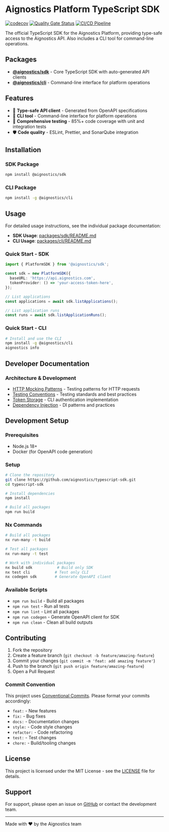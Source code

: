 # Aignostics Platform TypeScript SDK

[![codecov](https://codecov.io/github/aignostics/typescript-sdk/graph/badge.svg?token=Y5nGFdSlX1)](https://codecov.io/github/aignostics/typescript-sdk)
[![Quality Gate Status](https://sonarcloud.io/api/project_badges/measure?project=aignostics_typescript-sdk&metric=alert_status&token=57884e493e2a2670dc8da5cc59eeb57e56d00d74)](https://sonarcloud.io/summary/new_code?id=aignostics_typescript-sdk)
[![CI/CD Pipeline](https://github.com/aignostics/typescript-sdk/actions/workflows/ci-cd.yml/badge.svg)](https://github.com/aignostics/typescript-sdk/actions/workflows/ci-cd.yml)

The official TypeScript SDK for the Aignostics Platform, providing type-safe access to the Aignostics API. Also includes a CLI tool for command-line operations.

## Packages

- **[@aignostics/sdk](packages/sdk/)** - Core TypeScript SDK with auto-generated API clients
- **[@aignostics/cli](packages/cli/)** - Command-line interface for platform operations

## Features

- 🚀 **Type-safe API client** - Generated from OpenAPI specifications
- 🔧 **CLI tool** - Command-line interface for platform operations
- 🧪 **Comprehensive testing** - 85%+ code coverage with unit and integration tests
- 🛡️ **Code quality** - ESLint, Prettier, and SonarQube integration

## Installation

### SDK Package

```bash
npm install @aignostics/sdk
```

### CLI Package

```bash
npm install -g @aignostics/cli
```

## Usage

For detailed usage instructions, see the individual package documentation:

- **SDK Usage**: [packages/sdk/README.md](packages/sdk/README.md)
- **CLI Usage**: [packages/cli/README.md](packages/cli/README.md)

### Quick Start - SDK

```typescript
import { PlatformSDK } from '@aignostics/sdk';

const sdk = new PlatformSDK({
  baseURL: 'https://api.aignostics.com',
  tokenProvider: () => 'your-access-token-here',
});

// List applications
const applications = await sdk.listApplications();

// List application runs
const runs = await sdk.listApplicationRuns();
```

### Quick Start - CLI

```bash
# Install and use the CLI
npm install -g @aignostics/cli
aignostics info
```

## Developer Documentation

### Architecture & Development

- [HTTP Mocking Patterns](docs/HTTP_MOCKING.md) - Testing patterns for HTTP requests
- [Testing Conventions](docs/TESTING_CONVENTION.md) - Testing standards and best practices
- [Token Storage](docs/TOKEN_STORAGE.md) - CLI authentication implementation
- [Dependency Injection](docs/DEPENDENCY_INJECTION.md) - DI patterns and practices

## Development Setup

### Prerequisites

- Node.js 18+
- Docker (for OpenAPI code generation)

### Setup

```bash
# Clone the repository
git clone https://github.com/aignostics/typescript-sdk.git
cd typescript-sdk

# Install dependencies
npm install

# Build all packages
npm run build
```

### Nx Commands

```bash
# Build all packages
nx run-many -t build

# Test all packages
nx run-many -t test

# Work with individual packages
nx build sdk           # Build only SDK
nx test cli           # Test only CLI
nx codegen sdk        # Generate OpenAPI client
```

### Available Scripts

- `npm run build` - Build all packages
- `npm run test` - Run all tests
- `npm run lint` - Lint all packages
- `npm run codegen` - Generate OpenAPI client for SDK
- `npm run clean` - Clean all build outputs

## Contributing

1. Fork the repository
2. Create a feature branch (`git checkout -b feature/amazing-feature`)
3. Commit your changes (`git commit -m 'feat: add amazing feature'`)
4. Push to the branch (`git push origin feature/amazing-feature`)
5. Open a Pull Request

### Commit Convention

This project uses [Conventional Commits](https://conventionalcommits.org/). Please format your commits accordingly:

- `feat:` - New features
- `fix:` - Bug fixes
- `docs:` - Documentation changes
- `style:` - Code style changes
- `refactor:` - Code refactoring
- `test:` - Test changes
- `chore:` - Build/tooling changes

## License

This project is licensed under the MIT License - see the [LICENSE](LICENSE) file for details.

## Support

For support, please open an issue on [GitHub](https://github.com/aignostics/typescript-sdk/issues) or contact the development team.

---

Made with ❤️ by the Aignostics team
